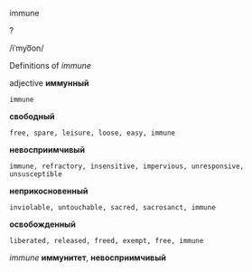 immune

?

/iˈmyo͞on/

Definitions of _immune_

adjective
**иммунный**

    immune
**свободный**

    free, spare, leisure, loose, easy, immune
**невосприимчивый**

    immune, refractory, insensitive, impervious, unresponsive, unsusceptible
**неприкосновенный**

    inviolable, untouchable, sacred, sacrosanct, immune
**освобожденный**

    liberated, released, freed, exempt, free, immune

_immune_
**иммунитет**, **невосприимчивый**